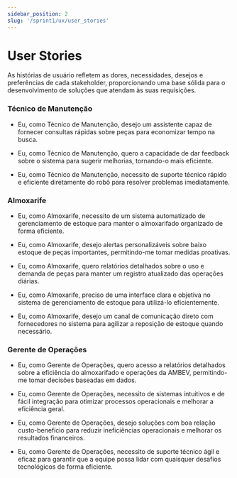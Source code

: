 ```yaml
---
sidebar_position: 2
slug: '/sprint1/ux/user_stories'
---
```


# User Stories
As histórias de usuário refletem as dores, necessidades, desejos e preferências de cada stakeholder, proporcionando uma base sólida para o desenvolvimento de soluções que atendam às suas requisições.

### Técnico de Manutenção

- Eu, como Técnico de Manutenção, desejo um assistente capaz de fornecer consultas rápidas sobre peças para economizar tempo na busca.

- Eu, como Técnico de Manutenção, quero a capacidade de dar feedback sobre o sistema para sugerir melhorias, tornando-o mais eficiente.

- Eu, como Técnico de Manutenção, necessito de suporte técnico rápido e eficiente diretamente do robô para resolver problemas imediatamente.

### Almoxarife

- Eu, como Almoxarife, necessito de um sistema automatizado de gerenciamento de estoque para manter o almoxarifado organizado de forma eficiente.

- Eu, como Almoxarife, desejo alertas personalizáveis sobre baixo estoque de peças importantes, permitindo-me tomar medidas proativas.

- Eu, como Almoxarife, quero relatórios detalhados sobre o uso e demanda de peças para manter um registro atualizado das operações diárias.

- Eu, como Almoxarife, preciso de uma interface clara e objetiva no sistema de gerenciamento de estoque para utilizá-lo eficientemente.

- Eu, como Almoxarife, desejo um canal de comunicação direto com fornecedores no sistema para agilizar a reposição de estoque quando necessário.

### Gerente de Operações

- Eu, como Gerente de Operações, quero acesso a relatórios detalhados sobre a eficiência do almoxarifado e operações da AMBEV, permitindo-me tomar decisões baseadas em dados.

- Eu, como Gerente de Operações, necessito de sistemas intuitivos e de fácil integração para otimizar processos operacionais e melhorar a eficiência geral.

- Eu, como Gerente de Operações, desejo soluções com boa relação custo-benefício para reduzir ineficiências operacionais e melhorar os resultados financeiros.

- Eu, como Gerente de Operações, necessito de suporte técnico ágil e eficaz para garantir que a equipe possa lidar com quaisquer desafios tecnológicos de forma eficiente.